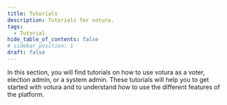 ```yaml
---
title: Tutorials
description: Tutorials for votura.
tags:
  - Tutorial
hide_table_of_contents: false
# sidebar_position: 1
draft: false
---
```


In this section, you will find tutorials on how to use votura as a voter, election admin, or a system admin.
These tutorials will help you to get started with votura and to understand how to use the different features of the platform.

